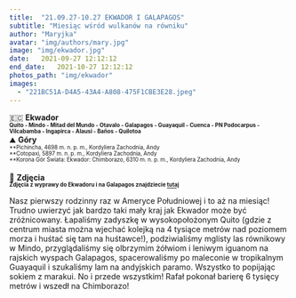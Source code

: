```yaml
---
title:  "21.09.27-10.27 EKWADOR I GALAPAGOS"
subtitle: "Miesiąc wśród wulkanów na równiku"
author: "Maryjka"
avatar: "img/authors/mary.jpg"
image: "img/ekwador.jpg"
date:   2021-09-27 12:12:12
end_date:   2021-10-27 12:12:12
photos_path: "img/ekwador"
images:
  - "221BC51A-D4A5-43A4-A808-475F1CBE3E28.jpeg"
---
```

🇪🇨 **Ekwador**<br/>
**<sub><sup>Quito - Mindo - Mitad del Mundo - Otavalo - Galapagos - Guayaquil - Cuenca - PN Podocarpus - Vilcabamba - Ingapirca - Alausi - Baños - Quilotoa</sup></sub>**
<br/>
⛰️ **Góry**<br/>
<sub><sup>**Pichincha, 4698 m. n. p. m., Kordyliera Zachodnia, Andy</sup></sub><br/>
<sub><sup>**Cotopaxi, 5897 m. n. p. m., Kordyliera Zachodnia, Andy</sup></sub><br/>
<sub><sup>**Korona Gór Świata: Ekwador: Chimborazo, 6310 m. n. p. m., Kordyliera Zachodnia, Andy</sup></sub><br/>
<br/>
📸 **Zdjęcia**<br/>
<sub><sup>**Zdjęcia z wyprawy do Ekwadoru i na Galapagos znajdziecie <a href="https://photos.app.goo.gl/i22KStXb5zL4Rn5R9">tutaj</a>**</sup></sub>

Nasz pierwszy rodzinny raz w Ameryce Południowej i to aż na miesiąc! Trudno uwierzyć jak bardzo taki mały kraj jak Ekwador może być zróżnicowany. Łapaliśmy zadyszkę w wysokopołożonym Quito (gdzie z centrum miasta można wjechać kolejką na 4 tysiące metrów nad poziomem morza i huśtać się tam na huśtawce!), podziwialiśmy mglisty las równikowy w Mindo, przyglądaliśmy się olbrzymim żółwiom i leniwym iguanom na rajskich wyspach Galapagos, spacerowaliśmy po maleconie w tropikalnym Guayaquil i szukaliśmy lam na andyjskich paramo. Wszystko to popijając sokiem z marakui. No i przede wszystkim! Rafał pokonał barierę 6 tysięcy metrów i wszedł na Chimborazo!

